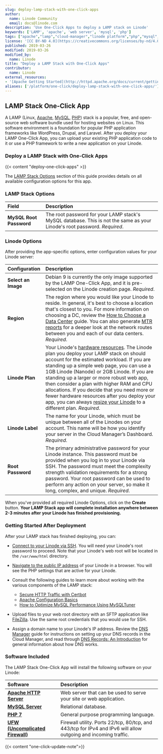 ```yaml
---
slug: deploy-lamp-stack-with-one-click-apps
author:
  name: Linode Community
  email: docs@linode.com
description: 'Use One-Click Apps to deploy a LAMP stack on Linode'
keywords: ['LAMP', 'apache', 'web server', 'mysql', 'php']
tags: ["apache","lamp","cloud-manager","linode platform","php","mysql","one-click"]
license: '[CC BY-ND 4.0](https://creativecommons.org/licenses/by-nd/4.0)'
published: 2019-03-26
modified: 2019-03-26
modified_by:
  name: Linode
title: "Deploy a LAMP Stack with One-Click Apps"
contributor:
  name: Linode
external_resources:
- '[Apache Getting Started](http://httpd.apache.org/docs/current/getting-started.html)'
aliases: ['/platform/one-click/deploy-lamp-stack-with-one-click-apps/']
---
```


## LAMP Stack One-Click App

A LAMP (Linux, [Apache](https://www.apache.org), [MySQL](https://www.mysql.com), [PHP](https://www.php.net)) stack is a popular, free, and open-source web software bundle used for hosting websites on Linux. This software environment is a foundation for popular PHP application frameworks like WordPress, Drupal, and Laravel. After you deploy your LAMP One-Click App, you can upload your existing PHP application code to it or use a PHP framework to write a new application on your Linode.

### Deploy a LAMP Stack with One-Click Apps

{{< content "deploy-one-click-apps" >}}

The [LAMP Stack Options](#lamp-stack-options) section of this guide provides details on all available configuration options for this app.

### LAMP Stack Options

| **Field** | **Description** |
|:--------------|:------------|
| **MySQL Root Password** | The root password for your LAMP stack's MySQL database. This is not the same as your Linode's root password. *Required*. |

### Linode Options

After providing the app-specific options, enter configuration values for your Linode server:

| **Configuration** | **Description** |
|:--------------|:------------|
| **Select an Image** | Debian 9 is currently the only image supported by the LAMP One-Click App, and it is pre-selected on the Linode creation page. *Required*. |
| **Region** | The region where you would like your Linode to reside. In general, it's best to choose a location that's closest to you. For more information on choosing a DC, review the [How to Choose a Data Center](/docs/platform/how-to-choose-a-data-center) guide. You can also generate [MTR reports](/docs/networking/diagnostics/diagnosing-network-issues-with-mtr/) for a deeper look at the network routes between you and each of our data centers. *Required*. |
| **Linode Plan** | Your Linode's [hardware resources](/docs/platform/how-to-choose-a-linode-plan/#hardware-resource-definitions). The Linode plan you deploy your LAMP stack on should account for the estimated workload. If you are standing up a simple web page, you can use a 1GB Linode (Nanode) or 2GB Linode. If you are standing up a larger or more robust web app, then consider a plan with higher RAM and CPU allocations. If you decide that you need more or fewer hardware resources after you deploy your app, you can always [resize your Linode](/docs/platform/disk-images/resizing-a-linode/) to a different plan. *Required*. |
| **Linode Label** | The name for your Linode, which must be unique between all of the Linodes on your account. This name will be how you identify your server in the Cloud Manager’s Dashboard. *Required*. |
| **Root Password** | The primary administrative password for your Linode instance. This password must be provided when you log in to your Linode via SSH. The password must meet the complexity strength validation requirements for a strong password. Your root password can be used to perform any action on your server, so make it long, complex, and unique. *Required*. |

When you've provided all required Linode Options, click on the **Create** button. **Your LAMP Stack app will complete installation anywhere between 2-3 minutes after your Linode has finished provisioning.**

### Getting Started After Deployment

After your LAMP stack has finished deploying, you can:

- [Connect to your Linode via SSH](/docs/getting-started/#connect-to-your-linode-via-ssh). You will need your Linode's root password to proceed. Note that your Linode's web root will be located in the `/var/www/html` directory.

- [Navigate to the public IP address](/docs/getting-started/#find-your-linode-s-ip-address) of your Linode in a browser. You will see the PHP settings that are active for your Linode.

- Consult the following guides to learn more about working with the various components of the LAMP stack:

    - [Secure HTTP Traffic with Certbot](/docs/quick-answers/websites/secure-http-traffic-certbot/)
    - [Apache Configuration Basics](/docs/web-servers/apache-tips-and-tricks/apache-configuration-basics/)
    - [How to Optimize MySQL Performance Using MySQLTuner](/docs/databases/mysql/how-to-optimize-mysql-performance-using-mysqltuner/)

-   Upload files to your web root directory with an SFTP application like [FileZilla](/docs/tools-reference/file-transfer/filezilla/). Use the same root credentials that you would use for SSH.

-   Assign a domain name to your Linode's IP address. Review the [DNS Manager](/docs/platform/manager/dns-manager/) guide for instructions on setting up your DNS records in the Cloud Manager, and read through [DNS Records: An Introduction](/docs/networking/dns/dns-records-an-introduction/) for general information about how DNS works.

### Software Included

The LAMP Stack One-Click App will install the following software on your Linode:

| **Software** | **Description** |
|:--------------|:------------|
| [**Apache HTTP Server**](https://www.apache.org) | Web server that can be used to serve your site or web application.|
| [**MySQL Server**](https://www.mysql.com) | Relational database. |
| [**PHP 7**](https://www.php.net) | General purpose programming language. |
| [**UFW (Uncomplicated Firewall)**](https://en.wikipedia.org/wiki/Uncomplicated_Firewall) | Firewall utility. Ports 22/tcp, 80/tcp, and 443/tcp for IPv4 and IPv6 will allow outgoing and incoming traffic. |

{{< content "one-click-update-note">}}
